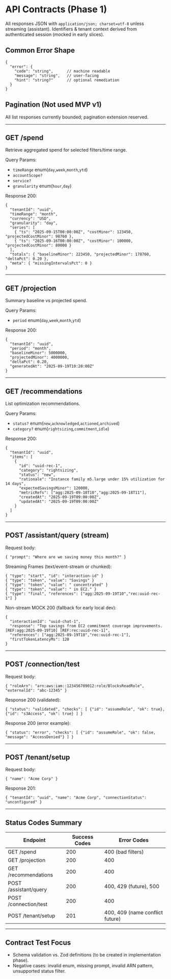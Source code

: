 # API Contracts (Phase 1)

All responses JSON with `application/json; charset=utf-8` unless streaming (assistant).
Identifiers & tenant context derived from authenticated session (mocked in early slices).

## Common Error Shape
```
{
  "error": {
    "code": "string",      // machine readable
    "message": "string",   // user-facing
    "hint": "string?"      // optional remediation
  }
}
```

## Pagination (Not used MVP v1)
All list responses currently bounded; pagination extension reserved.

---

## GET /spend
Retrieve aggregated spend for selected filters/time range.

Query Params:
- `timeRange` enum(`day`,`week`,`month`,`ytd`)
- `accountScope?`
- `service?`
- `granularity` enum(`hour`,`day`)

Response 200:
```
{
  "tenantId": "uuid",
  "timeRange": "month",
  "currency": "USD",
  "granularity": "day",
  "series": [
    { "ts": "2025-09-15T00:00:00Z", "costMinor": 123450, "projectedCostMinor": 98760 },
    { "ts": "2025-09-16T00:00:00Z", "costMinor": 100000, "projectedCostMinor": 80000 }
  ],
  "totals": { "baselineMinor": 223450, "projectedMinor": 178760, "deltaPct": 0.20 },
  "meta": { "missingIntervalsPct": 0 }
}
```

---
## GET /projection
Summary baseline vs projected spend.

Query Params:
- `period` enum(`day`,`week`,`month`,`ytd`)

Response 200:
```
{
  "tenantId": "uuid",
  "period": "month",
  "baselineMinor": 5000000,
  "projectedMinor": 4000000,
  "deltaPct": 0.20,
  "generatedAt": "2025-09-19T10:20:00Z"
}
```

---
## GET /recommendations
List optimization recommendations.

Query Params:
- `status?` enum(`new`,`acknowledged`,`actioned`,`archived`)
- `category?` enum(`rightsizing`,`commitment`,`idle`)

Response 200:
```
{
  "tenantId": "uuid",
  "items": [
    {
      "id": "uuid-rec-1",
      "category": "rightsizing",
      "status": "new",
      "rationale": "Instance family m5.large under 15% utilization for 14 days",
      "expectedSavingsMinor": 120000,
      "metricRefs": ["agg:2025-09-18T10","agg:2025-09-18T11"],
      "createdAt": "2025-09-19T09:00:00Z",
      "updatedAt": "2025-09-19T09:00:00Z"
    }
  ]
}
```

---
## POST /assistant/query (stream)
Request body:
```
{ "prompt": "Where are we saving money this month?" }
```

Streaming Frames (text/event-stream or chunked):
```
{ "type": "start", "id": "interaction-id" }
{ "type": "token", "value": "Savings" }
{ "type": "token", "value": " concentrated" }
{ "type": "token", "value": " in EC2." }
{ "type": "final", "references": ["agg:2025-09-19T10","rec:uuid-rec-1"] }
```

Non-stream MOCK 200 (fallback for early local dev):
```
{
  "interactionId": "uuid-chat-1",
  "response": "Top savings from EC2 commitment coverage improvements. [REF:agg:2025-09-19T10] [REF:rec:uuid-rec-1]",
  "references": ["agg:2025-09-19T10","rec:uuid-rec-1"],
  "firstTokenLatencyMs": 120
}
```

---
## POST /connection/test
Request body:
```
{ "roleArn": "arn:aws:iam::123456789012:role/BlocksReadRole", "externalId": "abc-12345" }
```
Response 200 (validated):
```
{ "status": "validated", "checks": [ {"id": "assumeRole", "ok": true}, {"id": "s3Access", "ok": true} ] }
```
Response 200 (error example):
```
{ "status": "error", "checks": [ {"id": "assumeRole", "ok": false, "message": "AccessDenied"} ] }
```

---
## POST /tenant/setup
Request body:
```
{ "name": "Acme Corp" }
```
Response 201:
```
{ "tenantId": "uuid", "name": "Acme Corp", "connectionStatus": "unconfigured" }
```

---
## Status Codes Summary
| Endpoint | Success Codes | Error Codes |
|----------|---------------|-------------|
| GET /spend | 200 | 400 (bad filters) |
| GET /projection | 200 | 400 |
| GET /recommendations | 200 | 400 |
| POST /assistant/query | 200 | 400, 429 (future), 500 |
| POST /connection/test | 200 | 400 |
| POST /tenant/setup | 201 | 400, 409 (name conflict future) |

---
## Contract Test Focus
- Schema validation vs. Zod definitions (to be created in implementation phase).
- Negative cases: invalid enum, missing prompt, invalid ARN pattern, unsupported status filter.
